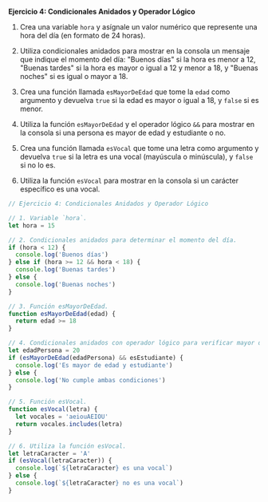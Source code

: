 **Ejercicio 4: Condicionales Anidados y Operador Lógico**

1. Crea una variable `hora` y asígnale un valor numérico que represente una hora del día (en formato de 24 horas).

2. Utiliza condicionales anidados para mostrar en la consola un mensaje que indique el momento del día: "Buenos días" si la hora es menor a 12, "Buenas tardes" si la hora es mayor o igual a 12 y menor a 18, y "Buenas noches" si es igual o mayor a 18.

3. Crea una función llamada `esMayorDeEdad` que tome la `edad` como argumento y devuelva `true` si la edad es mayor o igual a 18, y `false` si es menor.

4. Utiliza la función `esMayorDeEdad` y el operador lógico `&&` para mostrar en la consola si una persona es mayor de edad y estudiante o no.

5. Crea una función llamada `esVocal` que tome una letra como argumento y devuelva `true` si la letra es una vocal (mayúscula o minúscula), y `false` si no lo es.

6. Utiliza la función `esVocal` para mostrar en la consola si un carácter específico es una vocal.

```javascript
// Ejercicio 4: Condicionales Anidados y Operador Lógico

// 1. Variable `hora`.
let hora = 15

// 2. Condicionales anidados para determinar el momento del día.
if (hora < 12) {
  console.log('Buenos días')
} else if (hora >= 12 && hora < 18) {
  console.log('Buenas tardes')
} else {
  console.log('Buenas noches')
}

// 3. Función esMayorDeEdad.
function esMayorDeEdad(edad) {
  return edad >= 18
}

// 4. Condicionales anidados con operador lógico para verificar mayor de edad y estudiante.
let edadPersona = 20
if (esMayorDeEdad(edadPersona) && esEstudiante) {
  console.log('Es mayor de edad y estudiante')
} else {
  console.log('No cumple ambas condiciones')
}

// 5. Función esVocal.
function esVocal(letra) {
  let vocales = 'aeiouAEIOU'
  return vocales.includes(letra)
}

// 6. Utiliza la función esVocal.
let letraCaracter = 'A'
if (esVocal(letraCaracter)) {
  console.log(`${letraCaracter} es una vocal`)
} else {
  console.log(`${letraCaracter} no es una vocal`)
}
```

